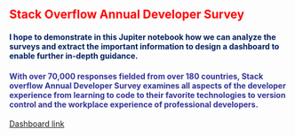 <h2><span style="color: #ff0000;">Stack Overflow Annual Developer Survey</span></h2>

<h4><span style="color: #002060;">I hope to demonstrate in this Jupiter notebook how we can analyze the surveys and extract the important information to design a dashboard to enable further in-depth guidance.</span></h4>

<h4><span style="color: #333399;">With over 70,000 responses fielded from over 180 countries, Stack overflow Annual Developer Survey examines all aspects of the developer experience from learning to code to their favorite technologies to version control and the workplace experience of professional developers.</span></h4>

<p><a href="https://app.powerbi.com/view?r=eyJrIjoiNmI4Yjc4OGEtMDAwZi00ZGVlLTkzMmEtZDE4NDhiYzZiM2JkIiwidCI6IjQ4NmZlNDJhLTg3ZDAtNDBlMi1hZjcxLWE5YjMzZWEzZmNkOSIsImMiOjF9&amp;pageName=ReportSectiona6ce1b6f26451d98570d" title="Dashboard link">Dashboard link</a></p>
<p></p>
